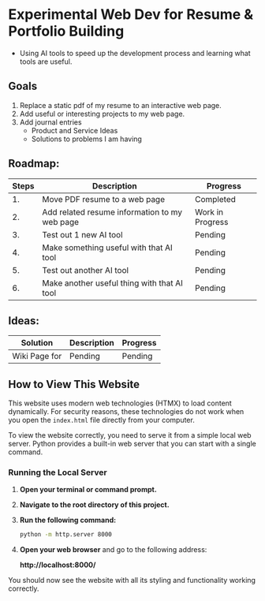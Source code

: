 Experimental Web Dev for Resume & Portfolio Building
=
- Using AI tools to speed up the development process and learning what tools are useful.

Goals
-
1. Replace a static pdf of my resume to an interactive web page.
2. Add useful or interesting projects to my web page.
3. Add journal entries
   - Product and Service Ideas
   - Solutions to problems I am having
     
Roadmap: 
-
| Steps | Description | Progress |
|-------|-------------|----------|
| 1.| Move PDF resume to a web page | Completed |
| 2.| Add related resume information to my web page | Work in Progress |
| 3.| Test out 1 new AI tool | Pending |
| 4.| Make something useful with that AI tool | Pending |
| 5.| Test out another AI tool | Pending |
| 6.| Make another useful thing with that AI tool | Pending |

Ideas:
-
| Solution | Description | Progress |
|------------------|-------------|----------|
| Wiki Page for  | Pending | Pending |

## How to View This Website

This website uses modern web technologies (HTMX) to load content dynamically. For security reasons, these technologies do not work when you open the `index.html` file directly from your computer.

To view the website correctly, you need to serve it from a simple local web server. Python provides a built-in web server that you can start with a single command.

### Running the Local Server

1.  **Open your terminal or command prompt.**
2.  **Navigate to the root directory of this project.**
3.  **Run the following command:**

    ```bash
    python -m http.server 8000
    ```

4.  **Open your web browser** and go to the following address:

    **http://localhost:8000/**

You should now see the website with all its styling and functionality working correctly.

